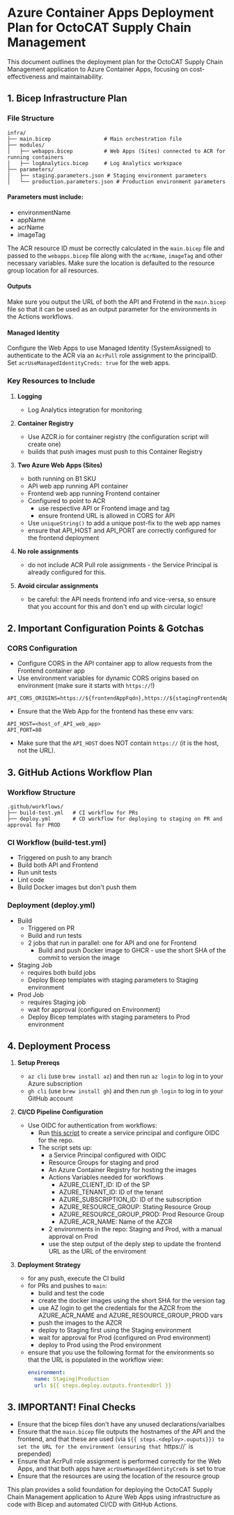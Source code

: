 # Azure Container Apps Deployment Plan for OctoCAT Supply Chain Management

This document outlines the deployment plan for the OctoCAT Supply Chain Management application to Azure Container Apps, focusing on cost-effectiveness and maintainability.

## 1. Bicep Infrastructure Plan

### File Structure
```
infra/
├── main.bicep                 # Main orchestration file
├── modules/
│   ├── webapps.bicep          # Web Apps (Sites) connected to ACR for running containers
│   ├── logAnalytics.bicep     # Log Analytics workspace
├── parameters/
│   ├── staging.parameters.json # Staging environment parameters
│   └── production.parameters.json # Production environment parameters
```

#### Parameters must include:
- environmentName
- appName
- acrName
- imageTag

The ACR resource ID must be correctly calculated in the `main.bicep` file and passed to the `webapps.bicep` file along with the `acrName`, `imageTag` and other necessary variables. Make sure the location is defaulted to the resource group location for all resources.

#### Outputs

Make sure you output the URL of both the API and Frotend in the `main.bicep` file so that it can be used as an output parameter for the environments in the Actions workflows.

#### Managed Identity

Configure the Web Apps to use Managed Identity (SystemAssigned) to authenticate to the ACR via an `AcrPull` role assignment to the principalID. Set `acrUseManagedIdentityCreds: true` for the web apps.

### Key Resources to Include

1. **Logging**
   - Log Analytics integration for monitoring

2. **Container Registry**
   - Use AZCR.io for container registry (the configuration script will create one)
   - builds that push images must push to this Container Registry

3. **Two Azure Web Apps (Sites)**
   - both running on B1 SKU
   - API web app running API container
   - Frontend web app running Frontend container
   - Configured to point to ACR
     - use respective API or Frontend image and tag
     - ensure frontend URL is allowed in CORS for API
   - Use `uniqueString()` to add a unique post-fix to the web app names
   - ensure that API_HOST and API_PORT are correctly configured for the frontend deployment

4. **No role assignments**
   - do not include ACR Pull role assignments - the Service Principal is already configured for this.

5. **Avoid circular assignments**
   - be careful: the API needs frontend info and vice-versa, so ensure that you account for this and don't end up with circular logic!

## 2. Important Configuration Points & Gotchas

### CORS Configuration
- Configure CORS in the API container app to allow requests from the Frontend container app
- Use environment variables for dynamic CORS origins based on environment (make sure it starts with `https://`!)
```
API_CORS_ORIGINS=https://${frontendAppFqdn},https://${stagingFrontendAppFqdn}
```
- Ensure that the Web App for the frontend has these env vars:
```
API_HOST=<host_of_API_web_app>
API_PORT=80
```
- Make sure that the `API_HOST` does NOT contain `https://` (it is the host, not the URL).

## 3. GitHub Actions Workflow Plan

### Workflow Structure
```
.github/workflows/
├── build-test.yml   # CI workflow for PRs
├── deploy.yml       # CD workflow for deploying to staging on PR and approval for PROD
```

### CI Workflow (build-test.yml)
- Triggered on push to any branch
- Build both API and Frontend
- Run unit tests
- Lint code
- Build Docker images but don't push them

### Deployment (deploy.yml)
- Build
  - Triggered on PR
  - Build and run tests
  - 2 jobs that run in parallel: one for API and one for Frontend
     - Build and push Docker image to GHCR - use the short SHA of the commit to version the image
- Staging Job
  - requires both build jobs
  - Deploy Bicep templates with staging parameters to Staging environment
- Prod Job
  - requires Staging job
  - wait for approval (configured on Environment)
  - Deploy Bicep templates with staging parameters to Prod environment

## 4. Deployment Process

1. **Setup Prereqs**
   - `az cli` (use `brew install az`) and then run `az login` to log in to your Azure subscription
   - `gh cli` (use `brew install gh`) and then run `gh login` to log in to your GitHub account

2. **CI/CD Pipeline Configuration**
   - Use OIDC for authentication from workflows:
      - Run [this script](../infra/create-sp-oidc.sh) to create a service principal and configure OIDC for the repo.
      - The script sets up:
         - a Service Principal configured with OIDC
         - Resource Groups for staging and prod
         - An Azure Container Registry for hosting the images
         - Actions Variables needed for workflows
            - AZURE_CLIENT_ID: ID of the SP
            - AZURE_TENANT_ID: ID of the tenant
            - AZURE_SUBSCRIPTION_ID: ID of the subscription
            - AZURE_RESOURCE_GROUP: Stating Resource Group
            - AZURE_RESOURCE_GROUP_PROD: Prod Resource Group
            - AZURE_ACR_NAME: Name of the AZCR
         - 2 environments in the repo: Staging and Prod, with a manual approval on Prod
         - use the step output of the deply step to update the frontend URL as the URL of the enviroment

3. **Deployment Strategy**
   - for any push, execute the CI build
   - for PRs and pushes to `main`:
     - build and test the code
     - create the docker images using the short SHA for the version tag
     - use AZ login to get the credentials for the AZCR from the AZURE_ACR_NAME and AZURE_RESOURCE_GROUP_PROD vars
     - push the images to the AZCR
     - deploy to Staging first using the Staging environment
     - wait for approval for Prod (configured on Prod environment)
     - deploy to Prod using the Prod environment
   - ensure that you use the following format for the environments so that the URL is populated in the workflow view:
      ```yml
      environment:
        name: Staging|Production
        url: ${{ steps.deploy.outputs.frontendUrl }}
      ```

## 3. IMPORTANT! Final Checks
- Ensure that the bicep files don't have any unused declarations/varialbes
- Ensure that the `main.bicep` file outputs the hostnames of the API and the frontend, and that these are used (via `${{ steps.<deploy>.ouputs}}) to set the URL for the environment (ensuring that `https://` is prepended)
- Ensure that AcrPull role assignment is performed correctly for the Web Apps, and that both apps have `acrUseManagedIdentityCreds` is set to true
- Ensure that the resources are using the location of the resource group

This plan provides a solid foundation for deploying the OctoCAT Supply Chain Management application to Azure Web Apps using infrastructure as code with Bicep and automated CI/CD with GitHub Actions.
